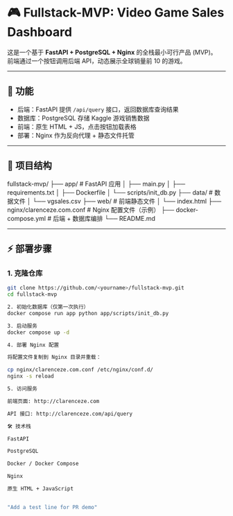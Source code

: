 # 🎮 Fullstack-MVP: Video Game Sales Dashboard

这是一个基于 **FastAPI + PostgreSQL + Nginx** 的全栈最小可行产品 (MVP)。  
前端通过一个按钮调用后端 API，动态展示全球销量前 10 的游戏。

---

## 🚀 功能
- 后端：FastAPI 提供 `/api/query` 接口，返回数据库查询结果
- 数据库：PostgreSQL 存储 Kaggle 游戏销售数据
- 前端：原生 HTML + JS，点击按钮加载表格
- 部署：Nginx 作为反向代理 + 静态文件托管

---

## 📂 项目结构
fullstack-mvp/
├── app/ # FastAPI 应用
│ ├── main.py
│ ├── requirements.txt
│ ├── Dockerfile
│ └── scripts/init_db.py
├── data/ # 数据文件
│ └── vgsales.csv
├── web/ # 前端静态文件
│ └── index.html
├── nginx/clarenceze.com.conf # Nginx 配置文件（示例）
├── docker-compose.yml # 后端 + 数据库编排
└── README.md


---

## ⚡ 部署步骤

### 1. 克隆仓库
```bash
git clone https://github.com/<yourname>/fullstack-mvp.git
cd fullstack-mvp

2. 初始化数据库（仅第一次执行）
docker compose run app python app/scripts/init_db.py

3. 启动服务
docker compose up -d

4. 部署 Nginx 配置

将配置文件复制到 Nginx 目录并重载：

cp nginx/clarenceze.com.conf /etc/nginx/conf.d/
nginx -s reload

5. 访问服务

前端页面: http://clarenceze.com

API 接口: http://clarenceze.com/api/query

🛠️ 技术栈

FastAPI

PostgreSQL

Docker / Docker Compose

Nginx

原生 HTML + JavaScript


"Add a test line for PR demo"